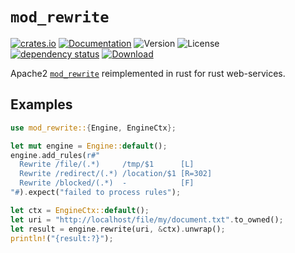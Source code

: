 # `mod_rewrite`

<!-- prettier-ignore-start -->

[![crates.io](https://img.shields.io/crates/v/mod_rewrite?label=latest)](https://crates.io/crates/mod_rewrite)
[![Documentation](https://docs.rs/mod_rewrite/badge.svg?version=0.1.2)](https://docs.rs/mod_rewrite/0.1.2)
![Version](https://img.shields.io/badge/rustc-1.72+-ab6000.svg)
![License](https://img.shields.io/crates/l/mod_rewrite.svg)
<br />
[![dependency status](https://deps.rs/crate/mod_rewrite/0.1.2/status.svg)](https://deps.rs/crate/mod_rewrite/0.1.2)
[![Download](https://img.shields.io/crates/d/mod_rewrite.svg)](https://crates.io/crates/mod_rewrite)

<!-- prettier-ignore-end -->

<!-- cargo-rdme start -->

Apache2 [`mod_rewrite`](https://httpd.apache.org/docs/current/mod/mod_rewrite.html)
reimplemented in rust for rust web-services.

## Examples

```rust
use mod_rewrite::{Engine, EngineCtx};

let mut engine = Engine::default();
engine.add_rules(r#"
  Rewrite /file/(.*)     /tmp/$1      [L]
  Rewrite /redirect/(.*) /location/$1 [R=302]
  Rewrite /blocked/(.*)  -            [F]
"#).expect("failed to process rules");

let ctx = EngineCtx::default();
let uri = "http://localhost/file/my/document.txt".to_owned();
let result = engine.rewrite(uri, &ctx).unwrap();
println!("{result:?}");
```

<!-- cargo-rdme end -->
